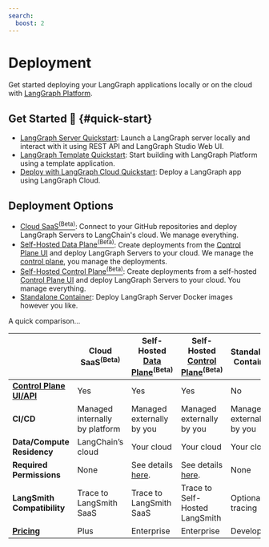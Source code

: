 ```yaml
---
search:
  boost: 2
---
```


# Deployment

Get started deploying your LangGraph applications locally or on the cloud with
[LangGraph Platform](../concepts/langgraph_platform.md).

## Get Started 🚀 {#quick-start}

- [LangGraph Server Quickstart](../tutorials/langgraph-platform/local-server.md): Launch a LangGraph server locally and interact with it using REST API and LangGraph Studio Web UI.
- [LangGraph Template Quickstart](../concepts/template_applications.md): Start building with LangGraph Platform using a template application.
- [Deploy with LangGraph Cloud Quickstart](../cloud/quick_start.md): Deploy a LangGraph app using LangGraph Cloud.


## Deployment Options

- <a href="../../concepts/langgraph_cloud/">Cloud SaaS<sup>(Beta)</sup></a>: Connect to your GitHub repositories and deploy LangGraph Servers to LangChain's cloud. We manage everything.
- <a href="../../concepts/langgraph_self_hosted_data_plane/">Self-Hosted Data Plane<sup>(Beta)</sup></a>: Create deployments from the [Control Plane UI](../concepts/langgraph_control_plane.md#control-plane-ui) and deploy LangGraph Servers to your cloud. We manage the [control plane](../concepts/langgraph_control_plane.md), you manage the deployments.
- <a href="../../concepts/langgraph_self_hosted_control_plane/">Self-Hosted Control Plane<sup>(Beta)</sup></a>: Create deployments from a self-hosted [Control Plane UI](../concepts/langgraph_control_plane.md#control-plane-ui) and deploy LangGraph Servers to your cloud. You manage everything.
- [Standalone Container](../concepts/langgraph_standalone_container.md): Deploy LangGraph Server Docker images however you like.

A quick comparison...

|                      | **Cloud SaaS<sup>(Beta)</sup>** | **Self-Hosted [Data Plane](../concepts/langgraph_data_plane.md)<sup>(Beta)</sup>** | **Self-Hosted [Control Plane](../concepts/langgraph_control_plane.md)<sup>(Beta)</sup>** | **Standalone Container** |
|----------------------|----------------|----------------------------|-------------------------------|--------------------------|
| **[Control Plane UI/API](../concepts/langgraph_control_plane.md)** | Yes | Yes | Yes | No |
| **CI/CD** | Managed internally by platform | Managed externally by you | Managed externally by you | Managed externally by you |
| **Data/Compute Residency** | LangChain’s cloud | Your cloud | Your cloud | Your cloud |
| **Required Permissions** | None | See details [here](). | See details [here](). | None |
| **LangSmith Compatibility** | Trace to LangSmith SaaS | Trace to LangSmith SaaS | Trace to Self-Hosted LangSmith | Optional tracing |
| **[Pricing](https://www.langchain.com/pricing-langgraph-platform)** | Plus | Enterprise | Enterprise | Developer |
